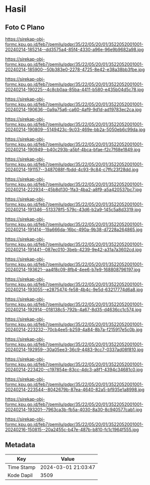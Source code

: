 # Hasil

## Foto C Plano

https://sirekap-obj-formc.kpu.go.id/feb7/pemilu/pdpr/35/22/05/20/01/3522052001001-20240214-185214--dd3575a4-85f4-4330-a96e-96e9b9682a98.jpg

https://sirekap-obj-formc.kpu.go.id/feb7/pemilu/pdpr/35/22/05/20/01/3522052001001-20240214-185900--50b383e0-2278-4725-8e42-e38a38bb3fbe.jpg

https://sirekap-obj-formc.kpu.go.id/feb7/pemilu/pdpr/35/22/05/20/01/3522052001001-20240214-190225--4c8cb0aa-85ba-4411-b580-e435b04d5c78.jpg

https://sirekap-obj-formc.kpu.go.id/feb7/pemilu/pdpr/35/22/05/20/01/3522052001001-20240214-190636--0a9a75a6-ca60-4af9-9d1d-ad19783ec2ca.jpg

https://sirekap-obj-formc.kpu.go.id/feb7/pemilu/pdpr/35/22/05/20/01/3522052001001-20240214-190809--5149423c-9c03-469e-bb2a-5050eb6c99da.jpg

https://sirekap-obj-formc.kpu.go.id/feb7/pemilu/pdpr/35/22/05/20/01/3522052001001-20240214-190949--b40c293b-a5bf-4bca-bfae-f2c7f68e1849.jpg

https://sirekap-obj-formc.kpu.go.id/feb7/pemilu/pdpr/35/22/05/20/01/3522052001001-20240214-191157--3487088f-fbdd-4c93-9c84-c7ffc23f28dd.jpg

https://sirekap-obj-formc.kpu.go.id/feb7/pemilu/pdpr/35/22/05/20/01/3522052001001-20240214-222934--45b8d130-1fa3-4ba2-a8f9-a5a420537bc7.jpg

https://sirekap-obj-formc.kpu.go.id/feb7/pemilu/pdpr/35/22/05/20/01/3522052001001-20240214-191346--513378f5-579c-43d6-b2a9-145c5a8d3319.jpg

https://sirekap-obj-formc.kpu.go.id/feb7/pemilu/pdpr/35/22/05/20/01/3522052001001-20240214-191414--19a666da-16bc-490a-9b38-d7228a264865.jpg

https://sirekap-obj-formc.kpu.go.id/feb7/pemilu/pdpr/35/22/05/20/01/3522052001001-20240214-191441--087ec010-3beb-4239-9e42-a31a7a3602cd.jpg

https://sirekap-obj-formc.kpu.go.id/feb7/pemilu/pdpr/35/22/05/20/01/3522052001001-20240214-193621--aa4f8c09-8fb4-4ee6-b7e9-168808796197.jpg

https://sirekap-obj-formc.kpu.go.id/feb7/pemilu/pdpr/35/22/05/20/01/3522052001001-20240214-193055--e2875474-fe58-4b4c-9e5d-63217774d6a8.jpg

https://sirekap-obj-formc.kpu.go.id/feb7/pemilu/pdpr/35/22/05/20/01/3522052001001-20240214-192914--018138c5-792b-4a67-8d35-d4636cc1c574.jpg

https://sirekap-obj-formc.kpu.go.id/feb7/pemilu/pdpr/35/22/05/20/01/3522052001001-20240214-223232--70cb4ee5-b259-4a84-8b7a-f215917e5c0b.jpg

https://sirekap-obj-formc.kpu.go.id/feb7/pemilu/pdpr/35/22/05/20/01/3522052001001-20240214-192959--30a05ee3-36c9-4483-9cc7-0337ad08f810.jpg

https://sirekap-obj-formc.kpu.go.id/feb7/pemilu/pdpr/35/22/05/20/01/3522052001001-20240214-223420--c197854e-83cc-4dc3-a8f1-4394c34681c0.jpg

https://sirekap-obj-formc.kpu.go.id/feb7/pemilu/pdpr/35/22/05/20/01/3522052001001-20240214-223544--8042679b-87ea-4640-82a5-bf935e1a8998.jpg

https://sirekap-obj-formc.kpu.go.id/feb7/pemilu/pdpr/35/22/05/20/01/3522052001001-20240214-193201--7963ca3b-fb5a-4030-8a30-8c940577cab1.jpg

https://sirekap-obj-formc.kpu.go.id/feb7/pemilu/pdpr/35/22/05/20/01/3522052001001-20240216-150815--20a2455c-b47e-487b-b810-fc1c1964f555.jpg


## Metadata

| Key        | Value               |
| ---------- | ------------------- |
| Time Stamp | 2024-03-01 21:03:47 |
| Kode Dapil | 3509                |




